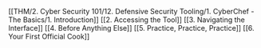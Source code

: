 [[THM/2. Cyber Security 101/12. Defensive Security Tooling/1. CyberChef - The Basics/1. Introduction]]
[[2. Accessing the Tool]]
[[3. Navigating the Interface]]
[[4. Before Anything Else]]
[[5. Practice, Practice, Practice]]
[[6. Your First Official Cook]]
